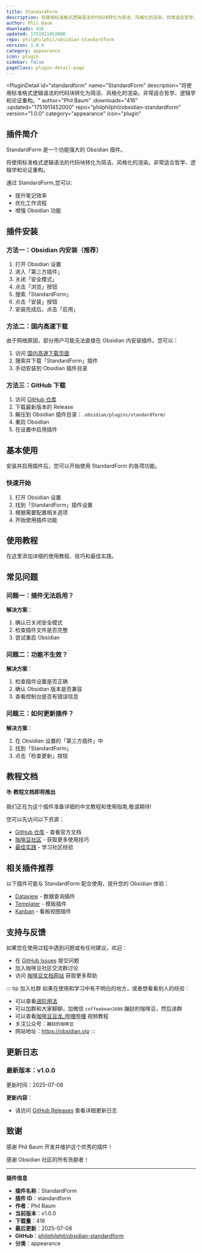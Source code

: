 ```yaml
---
title: StandardForm
description: 将使用标准格式逻辑语法的代码块转化为简洁、风格化的渲染。非常适合哲学、逻辑学和论证重构。
author: Phil Baum
downloads: 416
updated: 1751911452000
repo: philphilphil/obsidian-standardform
version: 1.0.0
category: appearance
icon: plugin
sidebar: false
pageClass: plugin-detail-page
---
```


<PluginDetail
  id="standardform"
  name="StandardForm"
  description="将使用标准格式逻辑语法的代码块转化为简洁、风格化的渲染。非常适合哲学、逻辑学和论证重构。"
  author="Phil Baum"
  :downloads="416"
  :updated="1751911452000"
  repo="philphilphil/obsidian-standardform"
  version="1.0.0"
  category="appearance"
  icon="plugin"
>

<!-- AUTO_GENERATED_START -->
## 插件简介

StandardForm 是一个功能强大的 Obsidian 插件。

将使用标准格式逻辑语法的代码块转化为简洁、风格化的渲染。非常适合哲学、逻辑学和论证重构。

通过 StandardForm,您可以:

- 提升笔记效率
- 优化工作流程
- 增强 Obsidian 功能

<!-- AUTO_GENERATED_END -->

<!-- AUTO_GENERATED_START -->
## 插件安装

### 方法一：Obsidian 内安装（推荐）

1. 打开 Obsidian 设置
2. 进入「第三方插件」
3. 关闭「安全模式」
4. 点击「浏览」按钮
5. 搜索「StandardForm」
6. 点击「安装」按钮
7. 安装完成后，点击「启用」

### 方法二：国内高速下载

由于网络原因，部分用户可能无法直接在 Obsidian 内安装插件。您可以：

1. 访问 [国内高速下载页面](/zh/documentation/obsidian-plugins-download.html)
2. 搜索并下载「StandardForm」插件
3. 手动安装到 Obsidian 插件目录

### 方法三：GitHub 下载

1. 访问 [GitHub 仓库](https://github.com/philphilphil/obsidian-standardform)
2. 下载最新版本的 Release
3. 解压到 Obsidian 插件目录：`.obsidian/plugins/standardform/`
4. 重启 Obsidian
5. 在设置中启用插件

## 基本使用

安装并启用插件后，您可以开始使用 StandardForm 的各项功能。

### 快速开始

1. 打开 Obsidian 设置
2. 找到「StandardForm」插件设置
3. 根据需要配置相关选项
4. 开始使用插件功能

<!-- AUTO_GENERATED_END -->

<!-- CUSTOM_CONTENT_START:tutorial -->
## 使用教程

在这里添加详细的使用教程、技巧和最佳实践。

<!-- CUSTOM_CONTENT_END:tutorial -->

<!-- SHARED_CONTENT_START -->
## 常见问题

### 问题一：插件无法启用？

**解决方案**：
1. 确认已关闭安全模式
2. 检查插件文件是否完整
3. 尝试重启 Obsidian

### 问题二：功能不生效？

**解决方案**：
1. 检查插件设置是否正确
2. 确认 Obsidian 版本是否兼容
3. 查看控制台是否有错误信息

### 问题三：如何更新插件？

**解决方案**：
1. 在 Obsidian 设置的「第三方插件」中
2. 找到「StandardForm」
3. 点击「检查更新」按钮

## 教程文档

📚 **教程文档即将推出**

我们正在为这个插件准备详细的中文教程和使用指南,敬请期待!

您可以先访问以下资源：
- [GitHub 仓库](https://github.com/philphilphil/obsidian-standardform) - 查看官方文档
- [咖啡豆社区](/zh/bases/) - 获取更多使用技巧
- [最佳实践](/zh/best-practices/) - 学习社区经验

## 相关插件推荐

以下插件可能与 StandardForm 配合使用，提升您的 Obsidian 体验：

- [Dataview](/zh/plugins/dataview.html) - 数据查询插件
- [Templater](/zh/plugins/templater-obsidian.html) - 模板插件
- [Kanban](/zh/plugins/obsidian-kanban.html) - 看板视图插件

## 支持与反馈

如果您在使用过程中遇到问题或有任何建议，欢迎：

- 在 [GitHub Issues](https://github.com/philphilphil/obsidian-standardform/issues) 提交问题
- 加入咖啡豆社区交流群讨论
- 访问 [咖啡豆文档网站](https://obsidian.vip) 获取更多帮助

::: tip 加入社群
如果在使用和学习中有不明白的地方，或者想看看别人的经验：
- 可以查看[进阶用法](/zh/advanced)
- 可以加群和大家聊聊，加微信 `coffeebean1688` 蹦跶的咖啡豆，然后进群
- 可以查看[咖啡豆豆龙_哔哩哔哩](https://space.bilibili.com/618777356) 视频教程
- 关注公众号：`蹦跶的咖啡豆`
- 网站地址：https://obsidian.vip
:::
<!-- SHARED_CONTENT_END -->

<!-- AUTO_GENERATED_START -->
## 更新日志

### 最新版本：v1.0.0

更新时间：2025-07-08

**更新内容**：
- 请访问 [GitHub Releases](https://github.com/philphilphil/obsidian-standardform/releases) 查看详细更新日志

## 致谢

感谢 Phil Baum 开发并维护这个优秀的插件！

感谢 Obsidian 社区的所有贡献者！

---

**插件信息**
- **插件名称**：StandardForm
- **插件 ID**：standardform
- **作者**：Phil Baum
- **当前版本**：v1.0.0
- **下载量**：416
- **最后更新**：2025-07-08
- **GitHub**：[philphilphil/obsidian-standardform](https://github.com/philphilphil/obsidian-standardform)
- **分类**：appearance
<!-- AUTO_GENERATED_END -->

</PluginDetail>

